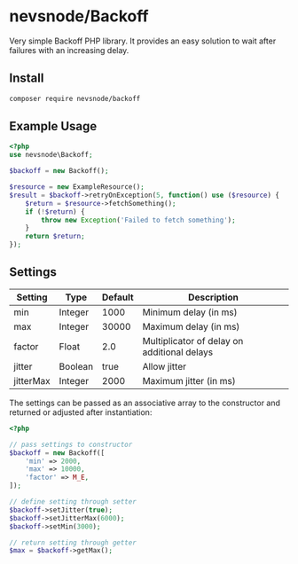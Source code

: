 nevsnode/Backoff
===

Very simple Backoff PHP library. It provides an easy solution to wait after failures with an increasing delay.

Install
---

```sh
composer require nevsnode/backoff
```

Example Usage
---

```php
<?php
use nevsnode\Backoff;

$backoff = new Backoff();

$resource = new ExampleResource();
$result = $backoff->retryOnException(5, function() use ($resource) {
    $return = $resource->fetchSomething();
    if (!$return) {
        throw new Exception('Failed to fetch something');
    }
    return $return;
});
```

Settings
---

Setting|Type|Default|Description
-------|----|-------|-----------
min|Integer|1000|Minimum delay (in ms)
max|Integer|30000|Maximum delay (in ms)
factor|Float|2.0|Multiplicator of delay on additional delays
jitter|Boolean|true|Allow jitter
jitterMax|Integer|2000|Maximum jitter (in ms)


The settings can be passed as an associative array to the constructor and returned or adjusted after instantiation:

```php
<?php

// pass settings to constructor
$backoff = new Backoff([
    'min' => 2000,
    'max' => 10000,
    'factor' => M_E,
]);

// define setting through setter
$backoff->setJitter(true);
$backoff->setJitterMax(6000);
$backoff->setMin(3000);

// return setting through getter
$max = $backoff->getMax();
```
